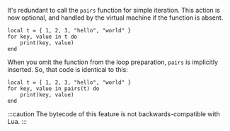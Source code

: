 It's redundant to call the `pairs` function for simple iteration. This action is now optional, and handled by the virtual machine if the function is absent.
```pluto showLineNumbers title="New Code"
local t = { 1, 2, 3, "hello", "world" }
for key, value in t do
    print(key, value)
end
```
When you omit the function from the loop preparation, `pairs` is implicitly inserted. So, that code is identical to this:
```pluto showLineNumbers title="Old Code"
local t = { 1, 2, 3, "hello", "world" }
for key, value in pairs(t) do
    print(key, value)
end
```

:::caution
The bytecode of this feature is not backwards-compatible with Lua.
:::
